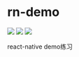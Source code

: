 # rn-demo

![](https://img.shields.io/badge/language-react-red.svg)
![](https://img.shields.io/badge/license-MIT-blue.svg)
![](https://img.shields.io/badge/repo%20size-77KB-green.svg)

react-native demo练习
